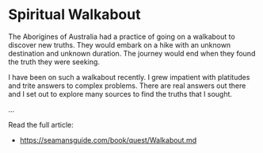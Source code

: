 # Spiritual Walkabout

The Aborigines of Australia had a practice of going on a walkabout to discover new truths.  They
would embark on a hike with an unknown destination and unknown duration.  The journey would end
when they found the truth they were seeking.  

I have been on such a walkabout recently. I grew impatient with platitudes and trite answers to
complex problems.   There are real answers out there and I set out to explore many sources to find
the truths that I sought.


...

Read the full article:

* https://seamansguide.com/book/quest/Walkabout.md

